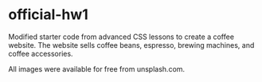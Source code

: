 # official-hw1
Modified starter code from advanced CSS lessons to create a coffee website. The website sells coffee beans, espresso, brewing machines, and coffee accessories. 

All images were available for free from unsplash.com. 